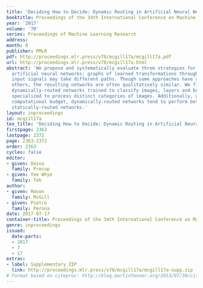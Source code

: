 ```yaml
---
title: 'Deciding How to Decide: Dynamic Routing in Artificial Neural Networks'
booktitle: Proceedings of the 34th International Conference on Machine Learning
year: '2017'
volume: '70'
series: Proceedings of Machine Learning Research
address: 
month: 0
publisher: PMLR
pdf: http://proceedings.mlr.press/v70/mcgill17a/mcgill17a.pdf
url: http://proceedings.mlr.press/v70/mcgill17a.html
abstract: 'We propose and systematically evaluate three strategies for training dynamically-routed
  artificial neural networks: graphs of learned transformations through which different
  input signals may take different paths. Though some approaches have advantages over
  others, the resulting networks are often qualitatively similar. We find that, in
  dynamically-routed networks trained to classify images, layers and branches become
  specialized to process distinct categories of images. Additionally, given a fixed
  computational budget, dynamically-routed networks tend to perform better than comparable
  statically-routed networks.'
layout: inproceedings
id: mcgill17a
tex_title: 'Deciding How to Decide: Dynamic Routing in Artificial Neural Networks'
firstpage: 2363
lastpage: 2372
page: 2363-2372
order: 2363
cycles: false
editor:
- given: Doina
  family: Precup
- given: Yee Whye
  family: Teh
author:
- given: Mason
  family: McGill
- given: Pietro
  family: Perona
date: 2017-07-17
container-title: Proceedings of the 34th International Conference on Machine Learning
genre: inproceedings
issued:
  date-parts:
  - 2017
  - 7
  - 17
extras:
- label: Supplementary ZIP
  link: http://proceedings.mlr.press/v70/mcgill17a/mcgill17a-supp.zip
# Format based on citeproc: http://blog.martinfenner.org/2013/07/30/citeproc-yaml-for-bibliographies/
---
```

